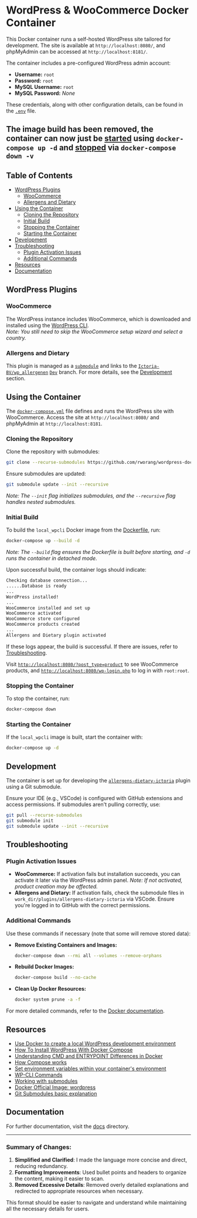 # WordPress & WooCommerce Docker Container

This Docker container runs a self-hosted WordPress site tailored for development. The site is available at `http://localhost:8080/`, and phpMyAdmin can be accessed at `http://localhost:8181/`.

The container includes a pre-configured WordPress admin account:

- **Username:** `root`
- **Password:** `root`
- **MySQL Username:** `root`
- **MySQL Password:** _None_

These credentials, along with other configuration details, can be found in the [`.env`](.env) file.

## The image build has been removed, the container can now just be [started](#starting-the-container) using `docker-compose up -d` and [stopped](#stopping-the-container) via `docker-compose down -v`

## Table of Contents

- [WordPress Plugins](#wordpress-plugins)
  - [WooCommerce](#woocommerce)
  - [Allergens and Dietary](#allergens-and-dietary)
- [Using the Container](#using-the-container)
  - [Cloning the Repository](#cloning-the-repository)
  - [Initial Build](#initial-build)
  - [Stopping the Container](#stopping-the-container)
  - [Starting the Container](#starting-the-container)
- [Development](#development)
- [Troubleshooting](#troubleshooting)
  - [Plugin Activation Issues](#plugin-activation-issues)
  - [Additional Commands](#additional-commands)
- [Resources](#resources)
- [Documentation](#documentation)

## WordPress Plugins

### WooCommerce

The WordPress instance includes WooCommerce, which is downloaded and installed using the [WordPress CLI](https://developer.wordpress.org/cli/commands/).  
_Note: You still need to skip the WooCommerce setup wizard and select a country._

### Allergens and Dietary

This plugin is managed as a [`submodule`](https://github.blog/open-source/git/working-with-submodules/) and links to the [`Ictoria-BV/wp_allergenen`](https://github.com/Ictoria-BV/wp_allergenen) [`Dev`](https://github.com/Ictoria-BV/wp_allergenen/tree/Dev) branch. For more details, see the [Development](#development) section.

## Using the Container

The [`docker-compose.yml`](docker-compose.yml) file defines and runs the WordPress site with WooCommerce. Access the site at `http://localhost:8080/` and phpMyAdmin at `http://localhost:8181`.

### Cloning the Repository

Clone the repository with submodules:

```sh
git clone --recurse-submodules https://github.com/rworang/wordpress-docker.git
```

Ensure submodules are updated:

```sh
git submodule update --init --recursive
```

_Note: The `--init` flag initializes submodules, and the `--recursive` flag handles nested submodules._

### Initial Build

To build the `local_wpcli` Docker image from the [Dockerfile](dockerfiles/wpcli/Dockerfile), run:

```sh
docker-compose up --build -d
```

_Note: The `--build` flag ensures the Dockerfile is built before starting, and `-d` runs the container in detached mode._

Upon successful build, the container logs should indicate:

```sh
Checking database connection...
......Database is ready
...
WordPress installed!
...
WooCommerce installed and set up
WooCommerce activated
WooCommerce store configured
WooCommerce products created
...
Allergens and Dietary plugin activated
```

If these logs appear, the build is successful. If there are issues, refer to [Troubleshooting](#troubleshooting).

Visit [`http://localhost:8080/?post_type=product`](http://localhost:8080/?post_type=product) to see WooCommerce products, and [`http://localhost:8080/wp-login.php`](http://localhost:8080/wp-login.php) to log in with `root:root`.

### Stopping the Container

To stop the container, run:

```sh
docker-compose down
```

### Starting the Container

If the `local_wpcli` image is built, start the container with:

```sh
docker-compose up -d
```

## Development

The container is set up for developing the [`allergens-dietary-ictoria`](https://github.com/Ictoria-BV/wp_allergenen/) plugin using a Git submodule.

Ensure your IDE (e.g., VSCode) is configured with GitHub extensions and access permissions. If submodules aren't pulling correctly, use:

```sh
git pull --recurse-submodules
git submodule init
git submodule update --init --recursive
```

## Troubleshooting

### Plugin Activation Issues

- **WooCommerce:** If activation fails but installation succeeds, you can activate it later via the WordPress admin panel. _Note: If not activated, product creation may be affected._
- **Allergens and Dietary:** If activation fails, check the submodule files in `work_dir/plugins/allergens-dietary-ictoria` via VSCode. Ensure you're logged in to GitHub with the correct permissions.

### Additional Commands

Use these commands if necessary (note that some will remove stored data):

- **Remove Existing Containers and Images:**

  ```sh
  docker-compose down --rmi all --volumes --remove-orphans
  ```

- **Rebuild Docker Images:**

  ```sh
  docker-compose build --no-cache
  ```

- **Clean Up Docker Resources:**

  ```sh
  docker system prune -a -f
  ```

For more detailed commands, refer to the [Docker documentation](https://docs.docker.com/).

## Resources

- [Use Docker to create a local WordPress development environment](https://www.massolit-media.com/technical-writing/local-wordpress-development-environment-with-docker/)
- [How To Install WordPress With Docker Compose](https://www.digitalocean.com/community/tutorials/how-to-install-wordpress-with-docker-compose)
- [Understanding CMD and ENTRYPOINT Differences in Docker](https://devtron.ai/blog/cmd-and-entrypoint-differences/)
- [How Compose works](https://docs.docker.com/compose/compose-application-model/)
- [Set environment variables within your container's environment](https://docs.docker.com/compose/environment-variables/set-environment-variables/)
- [WP-CLI Commands](https://developer.wordpress.org/cli/commands/)
- [Working with submodules](https://github.blog/open-source/git/working-with-submodules/)
- [Docker Official Image: wordpress](https://hub.docker.com/_/wordpress)
- [Git Submodules basic explanation](https://gist.github.com/gitaarik/8735255)

## Documentation

For further documentation, visit the [docs](docs) directory.

---

### Summary of Changes:

1. **Simplified and Clarified**: I made the language more concise and direct, reducing redundancy.
2. **Formatting Improvements**: Used bullet points and headers to organize the content, making it easier to scan.
3. **Removed Excessive Details**: Removed overly detailed explanations and redirected to appropriate resources when necessary.

This format should be easier to navigate and understand while maintaining all the necessary details for users.
